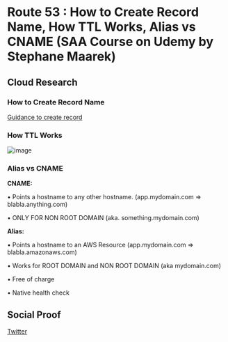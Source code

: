 

# Route 53 : How to Create Record Name, How TTL Works, Alias vs CNAME (SAA Course on Udemy by Stephane Maarek)


## Cloud Research

### How to Create Record Name

[Guidance to create record](https://docs.aws.amazon.com/Route53/latest/DeveloperGuide/resource-record-sets-creating.html)

### How TTL Works

![image](https://user-images.githubusercontent.com/99172259/179877109-12c76d11-c5d3-4521-8634-5d53910678b4.png)

### Alias vs CNAME

**CNAME:**

• Points a hostname to any other hostname. (app.mydomain.com => blabla.anything.com)

• ONLY FOR NON ROOT DOMAIN (aka. something.mydomain.com) 

**Alias:** 

• Points a hostname to an AWS Resource (app.mydomain.com => blabla.amazonaws.com) 

• Works for ROOT DOMAIN and NON ROOT DOMAIN (aka mydomain.com) 

• Free of charge 

• Native health check


## Social Proof



[Twitter](https://twitter.com/JoeSeven08/status/1549058863454109696)
